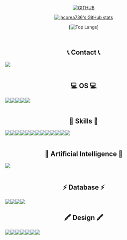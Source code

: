 <div align="center">
     
[![GITHUB](https://hits.seeyoufarm.com/api/count/incr/badge.svg?url=https%3A%2F%2Fgithub.com%2Fjhcorea736&count_bg=%23F29494&title_bg=%232F2E2E&icon=github.svg&icon_color=%23FFFFFF&title=GITHUB&edge_flat=false)](https://github.com/jhcorea736)
     
[![jhcorea736's GitHub stats](https://github-readme-stats.vercel.app/api?username=jhcorea736&theme=nord&hide_border=true&count_private=true)](https://github.com/jhcorea736/github-readme-stats)
     
[![Top Langs](https://github-readme-stats.vercel.app/api/top-langs/?username=jhcorea736&layout=compact&theme=tokyonight)]
      
<br>
     
## 📞 Contact 📞
<div style="display:flex; flex-direction:row;">
    <a href="mailto:jhcorea736@gmail.com">
        <img src="https://img.shields.io/badge/Gmail-D14836?style=for-the-badge&logo=gmail&logoColor=white&style=flat"> 
    </a>
</div>

<br>
     
## 💻 OS 💻
<div style="display:flex; flex-direction:row;">
    <img src="https://img.shields.io/badge/Android-3DDC84?style=for-the-badge&logo=android&logoColor=white&style=flat">
    <img src="https://img.shields.io/badge/Linux-FCC624?style=for-the-badge&logo=linux&logoColor=black&style=flat">
    <img src="https://img.shields.io/badge/Cent%20OS-262577?style=for-the-badge&logo=CentOS&logoColor=white&style=flat">
    <img src="https://img.shields.io/badge/Kali_Linux-557C94?style=for-the-badge&logo=kali-linux&logoColor=white&style=flat">
    <img src="https://img.shields.io/badge/Ubuntu-E95420?style=for-the-badge&logo=ubuntu&logoColor=white&style=flat">
</div>

<br>

## 🚀 Skills 🚀

<div style="display:flex; flex-direction:row;">
    <img src="https://img.shields.io/badge/C-00599C?style=for-the-badge&logo=c&logoColor=white&style=flat">
    <img src="https://img.shields.io/badge/C%23-239120?style=for-the-badge&logo=c-sharp&logoColor=white&style=flat">
    <img src="https://img.shields.io/badge/Unity-100000?style=for-the-badge&logo=unity&logoColor=white&style=flat">
    <img src="https://img.shields.io/badge/Java-ED8B00?style=for-the-badge&logo=openjdk&logoColor=white&style=flat">
    <img src="https://img.shields.io/badge/Python-3776AB?style=for-the-badge&logo=python&logoColor=white&style=flat">
    <img src="https://img.shields.io/badge/Flask-000000?style=for-the-badge&logo=flask&logoColor=white&style=flat">
    <img src="https://img.shields.io/badge/HTML5-E34F26?style=for-the-badge&logo=html5&logoColor=white&style=flat">
    <img src="https://img.shields.io/badge/CSS3-1572B6?style=for-the-badge&logo=css3&logoColor=white&style=flat">
    <img src="https://img.shields.io/badge/JavaScript-F7DF1E?style=for-the-badge&logo=javascript&logoColor=black&style=flat">
    <img src="https://img.shields.io/badge/Node.js-43853D?style=for-the-badge&logo=node.js&logoColor=white&style=flat">
    <img src="https://img.shields.io/badge/Express.js-404D59?style=for-the-badge&style=flat">
    <img src="https://img.shields.io/badge/React-20232A?style=for-the-badge&logo=react&logoColor=61DAFB&style=flat">
    <img src="https://img.shields.io/badge/React_Native-20232A?style=for-the-badge&logo=react&logoColor=61DAFB&style=flat">
</div>

<br>

## 🤖 Artificial Intelligence 🤖

<div style="display:flex; flex-direction:row;">
    <img src="https://img.shields.io/badge/TensorFlow-FF6F00?style=for-the-badge&logo=tensorflow&logoColor=white&style=flat">
</div>

<br>

## ⚡ Database ⚡

<div style="display:flex; flex-direction:row;">
    <img src="https://img.shields.io/badge/MySQL-005C84?style=for-the-badge&logo=mysql&logoColor=white&style=flat">
    <img src="https://img.shields.io/badge/MariaDB-003545?style=for-the-badge&logo=mariadb&logoColor=white&style=flat">
    <img src="https://img.shields.io/badge/PostgreSQL-316192?style=for-the-badge&logo=postgresql&logoColor=white&style=flat">
    <img src="https://img.shields.io/badge/MongoDB-4EA94B?style=for-the-badge&logo=mongodb&logoColor=white&style=flat">
</div>

## 🖍 Design 🖍

<div style="display:flex; flex-direction:row;">
    <img src="https://img.shields.io/badge/Adobe%20Photoshop-31A8FF?style=for-the-badge&logo=Adobe%20Photoshop&logoColor=black&style=flat">
    <img src="https://img.shields.io/badge/Adobe%20after%20affects-CF96FD?style=for-the-badge&logo=Adobe%20after%20effects&logoColor=393665&style=flat">
    <img src="https://img.shields.io/badge/Adobe%20XD-470137?style=for-the-badge&logo=Adobe%20XD&logoColor=#FF61F6&style=flat">
    <img src="https://img.shields.io/badge/Adobe%20Premiere%20Pro-9999FF?style=for-the-badge&logo=Adobe%20Premiere%20Pro&logoColor=white&style=flat">
    <img src="https://img.shields.io/badge/Adobe%20after%20affects-CF96FD?style=for-the-badge&logo=Adobe%20after%20effects&logoColor=393665&style=flat">  
    <img src="&style=flat">
    <img src="&style=flat">
</div>

</div>
